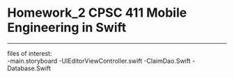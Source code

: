# Homework_2 CPSC 411 Mobile Engineering in Swift  
-------------------------------------------------  
files of interest:  
  -main.storyboard
  -UIEditorViewController.swift
  -ClaimDao.Swift
  -Database.Swift
